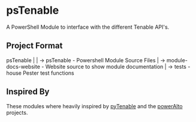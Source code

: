 # psTenable

A PowerShell Module to interface with the different Tenable API's.

## Project Format

psTenable
|
| -> psTenable - Powershell Module Source Files
| -> module-docs-website - Website source to show module documentation
| -> tests - house Pester test functions

## Inspired By

These modules where heavily inspired by [pyTenable](https://github.com/tenable/pyTenable) and the [powerAlto](https://github.com/brianaddicks/poweralto) projects.
